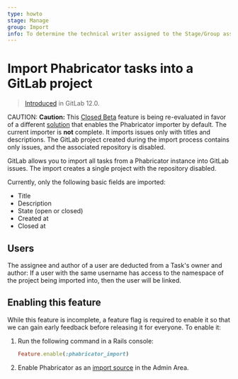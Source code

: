```yaml
---
type: howto
stage: Manage
group: Import
info: To determine the technical writer assigned to the Stage/Group associated with this page, see https://about.gitlab.com/handbook/engineering/ux/technical-writing/#designated-technical-writers
---
```


# Import Phabricator tasks into a GitLab project

> [Introduced](https://gitlab.com/gitlab-org/gitlab-foss/-/issues/60562) in GitLab 12.0.

CAUTION: **Caution:**
This [Closed Beta](https://about.gitlab.com/handbook/product/gitlab-the-product/#sts=Closed%20Beta) feature is being re-evaluated in favor of a different
[solution](https://gitlab.com/gitlab-org/gitlab/-/issues/284406) that
enables the Phabricator importer by default. The current importer is
**not** complete. It imports issues only with titles and descriptions.
The GitLab project created during the import process contains only
issues, and the associated repository is disabled.

GitLab allows you to import all tasks from a Phabricator instance into
GitLab issues. The import creates a single project with the
repository disabled.

Currently, only the following basic fields are imported:

- Title
- Description
- State (open or closed)
- Created at
- Closed at

## Users

The assignee and author of a user are deducted from a Task's owner and
author: If a user with the same username has access to the namespace
of the project being imported into, then the user will be linked.

## Enabling this feature

While this feature is incomplete, a feature flag is required to enable it so that
we can gain early feedback before releasing it for everyone. To enable it:

1. Run the following command in a Rails console:

   ```ruby
   Feature.enable(:phabricator_import)
   ```

1. Enable Phabricator as an [import source](../../admin_area/settings/visibility_and_access_controls.md#import-sources) in the Admin Area.
